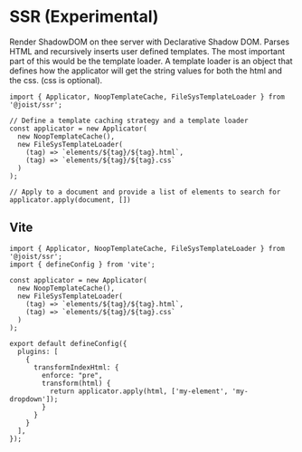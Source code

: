 # SSR (Experimental)

Render ShadowDOM on thee server with Declarative Shadow DOM. Parses HTML and recursively inserts user defined templates. The most important part of this would be the template loader. A template loader is an object that defines how the applicator will get the string values for both the html and the css. (css is optional).

```TS
import { Applicator, NoopTemplateCache, FileSysTemplateLoader } from '@joist/ssr';

// Define a template caching strategy and a template loader
const applicator = new Applicator(
  new NoopTemplateCache(),
  new FileSysTemplateLoader(
    (tag) => `elements/${tag}/${tag}.html`,
    (tag) => `elements/${tag}/${tag}.css`
  )
);

// Apply to a document and provide a list of elements to search for
applicator.apply(document, [])
```

## Vite

```TS
import { Applicator, NoopTemplateCache, FileSysTemplateLoader } from '@joist/ssr';
import { defineConfig } from 'vite';

const applicator = new Applicator(
  new NoopTemplateCache(),
  new FileSysTemplateLoader(
    (tag) => `elements/${tag}/${tag}.html`,
    (tag) => `elements/${tag}/${tag}.css`
  )
);

export default defineConfig({
  plugins: [
    {
      transformIndexHtml: {
        enforce: "pre",
        transform(html) {
          return applicator.apply(html, ['my-element', 'my-dropdown']);
        }
      }
    }
  ],
});
```
